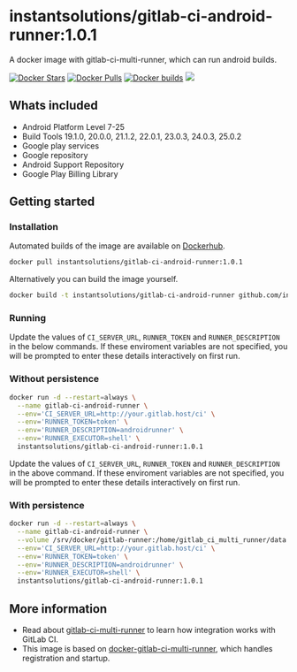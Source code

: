 # instantsolutions/gitlab-ci-android-runner:1.0.1
A docker image with gitlab-ci-multi-runner, which can run android builds.

[![Docker Stars](https://img.shields.io/docker/stars/instantsolutions/gitlab-ci-android-runner.svg)](https://hub.docker.com/r/instantsolutions/gitlab-ci-android-runner)
[![Docker Pulls](https://img.shields.io/docker/pulls/instantsolutions/gitlab-ci-android-runner.svg)](https://hub.docker.com/r/instantsolutions/gitlab-ci-android-runner)
[![Docker builds](https://img.shields.io/docker/build/instantsolutions/gitlab-ci-android-runner.svg)](https://hub.docker.com/r/instantsolutions/gitlab-ci-android-runner)
[![](https://images.microbadger.com/badges/image/instantsolutions/gitlab-ci-android-runner.svg)](https://microbadger.com/images/instantsolutions/gitlab-ci-android-runner "Get your own image badge on microbadger.com")

## Whats included

* Android Platform Level 7-25
* Build Tools 19.1.0, 20.0.0, 21.1.2, 22.0.1, 23.0.3, 24.0.3, 25.0.2
* Google play services
* Google repository
* Android Support Repository
* Google Play Billing Library

## Getting started

### Installation

Automated builds of the image are available on [Dockerhub](https://hub.docker.com/r/instantsolutions/gitlab-ci-android-runner).

```bash
docker pull instantsolutions/gitlab-ci-android-runner:1.0.1
```

Alternatively you can build the image yourself.

```bash
docker build -t instantsolutions/gitlab-ci-android-runner github.com/instant-solutions/docker-gitlab-ci-android-runner
```
### Running

Update the values of `CI_SERVER_URL`, `RUNNER_TOKEN` and `RUNNER_DESCRIPTION` in the below commands. If these enviroment variables are not specified, you will be prompted to enter these details interactively on first run.

### Without persistence

```bash
docker run -d --restart=always \
  --name gitlab-ci-android-runner \
  --env='CI_SERVER_URL=http://your.gitlab.host/ci' \
  --env='RUNNER_TOKEN=token' \
  --env='RUNNER_DESCRIPTION=androidrunner' \
  --env='RUNNER_EXECUTOR=shell' \
  instantsolutions/gitlab-ci-android-runner:1.0.1
```

Update the values of `CI_SERVER_URL`, `RUNNER_TOKEN` and `RUNNER_DESCRIPTION` in the above command. If these enviroment variables are not specified, you will be prompted to enter these details interactively on first run.

### With persistence

```bash
docker run -d --restart=always \
  --name gitlab-ci-android-runner \
  --volume /srv/docker/gitlab-runner:/home/gitlab_ci_multi_runner/data \
  --env='CI_SERVER_URL=http://your.gitlab.host/ci' \
  --env='RUNNER_TOKEN=token' \
  --env='RUNNER_DESCRIPTION=androidrunner' \
  --env='RUNNER_EXECUTOR=shell' \
  instantsolutions/gitlab-ci-android-runner:1.0.1
```


## More information

* Read about [gitlab-ci-multi-runner](https://gitlab.com/gitlab-org/gitlab-ci-multi-runner/) to learn how integration works with GitLab CI.
* This image is based on [docker-gitlab-ci-multi-runner](https://github.com/sameersbn/docker-gitlab-ci-multi-runner), which handles registration and startup.
